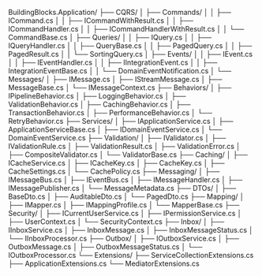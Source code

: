 BuildingBlocks.Application/
├── CQRS/
│   ├── Commands/
│   │   ├── ICommand.cs
│   │   ├── ICommandWithResult.cs
│   │   ├── ICommandHandler.cs
│   │   ├── ICommandHandlerWithResult.cs
│   │   └── CommandBase.cs
│   ├── Queries/
│   │   ├── IQuery.cs
│   │   ├── IQueryHandler.cs
│   │   ├── QueryBase.cs
│   │   ├── PagedQuery.cs
│   │   ├── PagedResult.cs
│   │   └── SortingQuery.cs
│   ├── Events/
│   │   ├── IEvent.cs
│   │   ├── IEventHandler.cs
│   │   ├── IIntegrationEvent.cs
│   │   ├── IntegrationEventBase.cs
│   │   └── DomainEventNotification.cs
│   └── Messages/
│       ├── IMessage.cs
│       ├── IStreamMessage.cs
│       ├── MessageBase.cs
│       └── IMessageContext.cs
├── Behaviors/
│   ├── IPipelineBehavior.cs
│   ├── LoggingBehavior.cs
│   ├── ValidationBehavior.cs
│   ├── CachingBehavior.cs
│   ├── TransactionBehavior.cs
│   ├── PerformanceBehavior.cs
│   └── RetryBehavior.cs
├── Services/
│   ├── IApplicationService.cs
│   ├── ApplicationServiceBase.cs
│   ├── IDomainEventService.cs
│   └── DomainEventService.cs
├── Validation/
│   ├── IValidator.cs
│   ├── IValidationRule.cs
│   ├── ValidationResult.cs
│   ├── ValidationError.cs
│   ├── CompositeValidator.cs
│   └── ValidatorBase.cs
├── Caching/
│   ├── ICacheService.cs
│   ├── ICacheKey.cs
│   ├── CacheKey.cs
│   ├── CacheSettings.cs
│   └── CachePolicy.cs
├── Messaging/
│   ├── IMessageBus.cs
│   ├── IEventBus.cs
│   ├── IMessageHandler.cs
│   ├── IMessagePublisher.cs
│   └── MessageMetadata.cs
├── DTOs/
│   ├── BaseDto.cs
│   ├── AuditableDto.cs
│   └── PagedDto.cs
├── Mapping/
│   ├── IMapper.cs
│   ├── IMappingProfile.cs
│   └── MapperBase.cs
├── Security/
│   ├── ICurrentUserService.cs
│   ├── IPermissionService.cs
│   ├── UserContext.cs
│   └── SecurityContext.cs
├── Inbox/
│   ├── IInboxService.cs
│   ├── InboxMessage.cs
│   ├── InboxMessageStatus.cs
│   └── IInboxProcessor.cs
├── Outbox/
│   ├── IOutboxService.cs
│   ├── OutboxMessage.cs
│   ├── OutboxMessageStatus.cs
│   └── IOutboxProcessor.cs
└── Extensions/
    ├── ServiceCollectionExtensions.cs
    ├── ApplicationExtensions.cs
    └── MediatorExtensions.cs